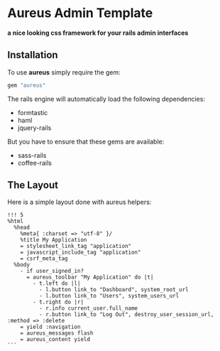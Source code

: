 # Aureus Admin Template

**a nice looking css framework for your rails admin interfaces**

## Installation

To use **aureus** simply require the gem:

````ruby	
gem "aureus"
````

The rails engine will automatically load the following dependencies:
	
* formtastic
* haml
* jquery-rails

But you have to ensure that these gems are available:

* sass-rails
* coffee-rails

## The Layout

Here is a simple layout done with aureus helpers:

````haml
!!! 5
%html
  %head
    %meta{ :charset => "utf-8" }/
    %title My Application
    = stylesheet_link_tag "application"
    = javascript_include_tag "application"
    = csrf_meta_tag
  %body
    - if user_signed_in?
      = aureus_toolbar "My Application" do |t|
        - t.left do |l|
          - l.button link_to "Dashboard", system_root_url
          - l.button link_to "Users", system_users_url
        - t.right do |r|
          - r.info current_user.full_name
          - r.button link_to "Log Out", destroy_user_session_url, :method => :delete
    = yield :navigation
    = aureus_messages flash
    = aureus_content yield
```